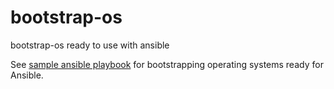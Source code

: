 # bootstrap-os
bootstrap-os ready to use with ansible

See [sample ansible playbook](sample.yml) for bootstrapping operating systems ready for Ansible.
